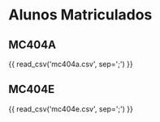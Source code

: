 # Alunos Matriculados

## MC404A

{{ read_csv('mc404a.csv', sep=';') }}

## MC404E

{{ read_csv('mc404e.csv', sep=';') }}
